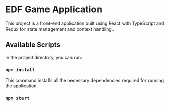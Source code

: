 # EDF Game Application

This project is a front-end application built using React with TypeScript and Redux for state management and context handling..

## Available Scripts

In the project directory, you can run:

### `npm install`

This command installs all the necessary dependencies required for running the application.

### `npm start`

